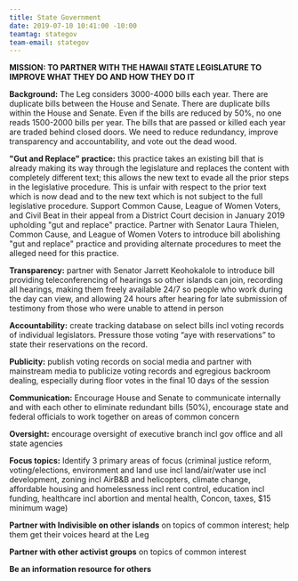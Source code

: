 ```yaml
---
title: State Government
date: 2019-07-10 10:41:00 -10:00
teamtag: stategov
team-email: stategov
---
```


**MISSION: TO PARTNER WITH THE HAWAII STATE LEGISLATURE TO IMPROVE WHAT THEY DO AND HOW THEY DO IT**

**Background:**  The Leg considers 3000-4000 bills each year.  There are duplicate bills between the House and Senate.   There are duplicate bills within the House and Senate.  Even if the bills are reduced by 50%, no one reads 1500-2000 bills per year.  The bills that are passed or killed each year are traded behind closed doors.  We need to reduce redundancy, improve transparency and accountability, and vote out the dead wood.

**"Gut and Replace" practice:**  this practice takes an existing bill that is already making its way through the legislature and replaces the content with completely different text; this allows the new text to evade all the prior steps in the legislative procedure.  This is unfair with respect to the prior text which is now dead and to the new text which is not subject to the full legislative procedure. 
Support Common Cause, League of Women Voters, and Civil Beat in their appeal from a District Court decision in January 2019 upholding "gut and replace" practice. Partner with Senator Laura Thielen, Common Cause, and League of Women Voters to introduce bill abolishing "gut and replace" practice and providing alternate procedures to meet the alleged need for this practice.

**Transparency:** partner with Senator Jarrett Keohokalole to introduce bill providing teleconferencing of hearings so other islands can join, recording all hearings, making them freely available 24/7 so people who work during the day can view, and allowing 24 hours after hearing for late submission of testimony from those who were unable to attend in person

**Accountability:** create tracking database on select bills incl voting records of individual legislators.  Pressure those voting “aye with reservations” to state their reservations on the record.

**Publicity:** publish voting records on social media and partner with mainstream media to publicize voting records and egregious backroom dealing, especially during floor votes in the final 10 days of the session

**Communication:** Encourage House and Senate to communicate internally and with each other to eliminate redundant bills (50%), encourage state and federal officials to work together on areas of common concern

**Oversight:** encourage oversight of executive branch incl gov office and all state agencies 

**Focus topics:** Identify 3 primary areas of focus (criminal justice reform, voting/elections, environment and land use incl land/air/water use incl development, zoning incl AirB&B and helicopters, climate change, affordable housing and homelessness incl rent control, education incl funding, healthcare incl abortion and mental health, Concon, taxes, $15 minimum wage) 

**Partner with Indivisible on other islands** on topics of common interest; help them get their voices heard at the Leg

**Partner with other activist groups** on topics of common interest

**Be an information resource for others**
